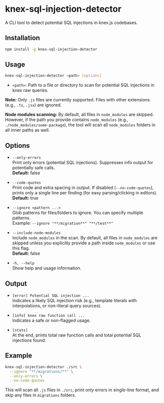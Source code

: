 # knex-sql-injection-detector

A CLI tool to detect potential SQL injections in knex.js codebases.

## Installation

```sh
npm install -g knex-sql-injection-detector
```

## Usage

```sh
knex-sql-injection-detector <path> [options]
```

- `<path>`: Path to a file or directory to scan for potential SQL injections in knex raw queries.

**Note:** Only `.js` files are currently supported. Files with other extensions (e.g., `.ts`, `.jsx`) are ignored.

**Node modules scanning:** By default, all files in `node_modules` are skipped. However, if the path you provide contains `node_modules` (e.g., `./node_modules/some-package`), the tool will scan all `node_modules` folders in all inner paths as well.

## Options

- `--only-errors`  
  Print only errors (potential SQL injections). Suppresses info output for potentially safe calls.  
  **Default:** false

- `--code-quotes`  
  Print code and extra spacing in output. If disabled (`--no-code-quotes`), prints only a single line per finding (for easy parsing/clicking in editors).  
  **Default:** true

- `--ignore <pattern ...>`  
  Glob patterns for files/folders to ignore. You can specify multiple patterns.  
  Example: `--ignore "**/migration**" "**/test**"`

- `--include-node-modules`  
  Include `node_modules` in the scan. By default, all files in `node_modules` are skipped unless you explicitly provide a path inside `node_modules` or use this flag.  
  **Default:** false

- `-h, --help`  
  Show help and usage information.

## Output

- `[error] Potential SQL injection ...`  
  Indicates a likely SQL injection risk (e.g., template literals with interpolations, or non-literal query sources).
- `[info] knex raw function call ...`  
  Indicates a safe or non-flagged usage.

- `[stats]`  
  At the end, prints total raw function calls and total potential SQL injections found.

## Example

```sh
knex-sql-injection-detector ./src \
  --ignore "**/migrations/**" \
  --only-errors \
  --no-code-quotes
```

This will scan all `.js` files in `./src`, print only errors in single-line format, and skip any files in `migrations` folders.

